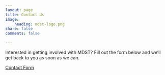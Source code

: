 ```yaml
---
layout: page
title: Contact Us
image:
    heading: mdst-logo.png
share: false
comments: false

---
```



Interested in getting involved with MDST? Fill out the form below and we’ll get back to you as soon as we can.

[Contact Form](https://docs.google.com/forms/d/1Pi_KLWh_7I3FeJTVyOWcYOwN02BaT7Ke843VOPG-0ZI/viewform)

<!--

<iframe src="https://docs.google.com/forms/d/1Pi_KLWh_7I3FeJTVyOWcYOwN02BaT7Ke843VOPG-0ZI/viewform?embedded=true" width="640" height="1000" frameborder="0" marginheight="0" marginwidth="0">Loading...</iframe>

-->

